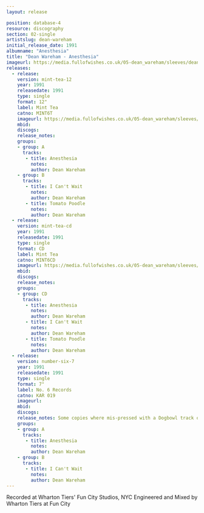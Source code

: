 ```yaml
---
layout: release

position: database-4
resource: discography
section: 02-single
artistslug: dean-wareham
initial_release_date: 1991
albumname: "Anesthesia"
title: "Dean Wareham - Anesthesia"
imageurl: https://media.fullofwishes.co.uk/05-dean_wareham/sleeves/dean_anesthesia_minttea.jpg
releases:
  - release:
    version: mint-tea-12
    year: 1991
    releasedate: 1991
    type: single
    format: 12"
    label: Mint Tea
    catno: MINT6T
    imageurl: https://media.fullofwishes.co.uk/05-dean_wareham/sleeves/dean_anesthesia_minttea.jpg
    mbid:
    discogs:
    release_notes:
    groups:
    - group: A
      tracks:
       - title: Anesthesia
         notes:
         author: Dean Wareham
    - group: B
      tracks:
       - title: I Can't Wait
         notes:
         author: Dean Wareham
       - title: Tomato Poodle
         notes:
         author: Dean Wareham
  - release:
    version: mint-tea-cd
    year: 1991
    releasedate: 1991
    type: single
    format: CD
    label: Mint Tea
    catno: MINT6CD
    imageurl: https://media.fullofwishes.co.uk/05-dean_wareham/sleeves/dean_anesthesia_minttea.jpg
    mbid:
    discogs:
    release_notes:
    groups:
    - group: CD
      tracks:
       - title: Anesthesia
         notes:
         author: Dean Wareham
       - title: I Can't Wait
         notes:
         author: Dean Wareham
       - title: Tomato Poodle
         notes:
         author: Dean Wareham
  - release:
    version: number-six-7
    year: 1991
    releasedate: 1991
    type: single
    format: 7"
    label: No. 6 Records
    catno: KAR 019
    imageurl:
    mbid:
    discogs:
    release_notes: Some copies where mis-pressed with a Dogbowl track on the b-side instead of I Can't Wait
    groups:
    - group: A
      tracks:
       - title: Anesthesia
         notes:
         author: Dean Wareham
    - group: B
      tracks:
       - title: I Can't Wait
         notes:
         author: Dean Wareham
---
```

Recorded at Wharton Tiers' Fun City Studios, NYC
Engineered and Mixed by Wharton Tiers at Fun City
